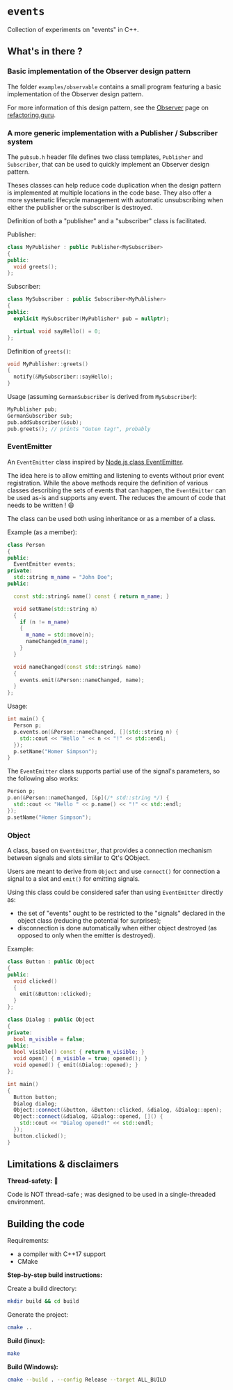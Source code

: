 
# `events`

Collection of experiments on "events" in C++.

## What's in there ?

### Basic implementation of the Observer design pattern

The folder `examples/observable` contains a small program featuring a basic 
implementation of the Observer design pattern.

For more information of this design pattern, see the [Observer](https://refactoring.guru/design-patterns/observer) 
page on [refactoring.guru](https://refactoring.guru).

### A more generic implementation with a Publisher / Subscriber system

The `pubsub.h` header file defines two class templates, `Publisher` and `Subscriber`, 
that can be used to quickly implement an Observer design pattern.

Theses classes can help reduce code duplication when the design pattern is implemented 
at multiple locations in the code base.
They also offer a more systematic lifecycle management with automatic unsubscribing 
when either the publisher or the subscriber is destroyed.

Definition of both a "publisher" and a "subscriber" class is facilitated.

Publisher:

```cpp
class MyPublisher : public Publisher<MySubscriber>
{
public:
  void greets();
};
```

Subscriber:

```cpp
class MySubscriber : public Subscriber<MyPublisher>
{
public:
  explicit MySubscriber(MyPublisher* pub = nullptr);

  virtual void sayHello() = 0;
};
```

Definition of `greets()`:

```cpp
void MyPublisher::greets()
{
  notify(&MySubscriber::sayHello);
}
```

Usage (assuming `GermanSubscriber` is derived from `MySubscriber`):

```cpp
MyPublisher pub;
GermanSubscriber sub;
pub.addSubscriber(&sub);
pub.greets(); // prints "Guten tag!", probably
```

### EventEmitter

An `EventEmitter` class inspired by [Node.js class EventEmitter](https://nodejs.org/api/events.html#class-eventemitter).

The idea here is to allow emitting and listening to events without prior event registration.
While the above methods require the definition of various classes describing the sets 
of events that can happen, the `EventEmitter` can be used as-is and supports any event.
The reduces the amount of code that needs to be written ! 😄 

The class can be used both using inheritance or as a member of a class.

Example (as a member):

```cpp
class Person
{
public:
  EventEmitter events;
private:
  std::string m_name = "John Doe";
public:

  const std::string& name() const { return m_name; }

  void setName(std::string n)
  {
    if (n != m_name)
    {
      m_name = std::move(n);
      nameChanged(m_name);
    }
  }

  void nameChanged(const std::string& name)
  {
    events.emit(&Person::nameChanged, name);
  }
};
```

Usage:

```cpp
int main() {
  Person p;
  p.events.on(&Person::nameChanged, [](std::string n) {
    std::cout << "Hello " << n << "!" << std::endl;
  });
  p.setName("Homer Simpson");
}
```

The `EventEmitter` class supports partial use of the signal's parameters, so the following
also works:

```cpp
Person p;
p.on(&Person::nameChanged, [&p](/* std::string */) {
  std::cout << "Hello " << p.name() << "!" << std::endl;
});
p.setName("Homer Simpson");
```

### Object

A class, based on `EventEmitter`, that provides a connection mechanism between signals and slots 
similar to Qt's QObject.

Users are meant to derive from `Object` and use `connect()` for connection a signal
to a slot and `emit()` for emitting signals.

Using this class could be considered safer than using `EventEmitter` directly as:
- the set of "events" ought to be restricted to the "signals" declared in the object class 
  (reducing the potential for surprises);
- disconnection is done automatically when either object destroyed 
  (as opposed to only when the emitter is destroyed).

Example:

```cpp
class Button : public Object
{
public:
  void clicked()
  {
    emit(&Button::clicked);
  }
};

class Dialog : public Object
{
private:
  bool m_visible = false;
public:
  bool visible() const { return m_visible; }
  void open() { m_visible = true; opened(); }
  void opened() { emit(&Dialog::opened); }
};

int main()
{
  Button button;
  Dialog dialog;
  Object::connect(&button, &Button::clicked, &dialog, &Dialog::open);
  Object::connect(&dialog, &Dialog::opened, []() {
    std::cout << "Dialog opened!" << std::endl;
  });
  button.clicked();
}
```

## Limitations & disclaimers

**Thread-safety:** 🧶

Code is NOT thread-safe ; was designed to be used in a single-threaded environment. 

## Building the code

Requirements:
- a compiler with C++17 support
- CMake

**Step-by-step build instructions:**

Create a build directory:

```bash
mkdir build && cd build
```

Generate the project:

```bash
cmake ..
```

**Build (linux):**

```bash
make
```

**Build (Windows):**

```bash
cmake --build . --config Release --target ALL_BUILD
```
